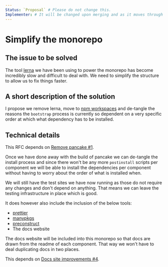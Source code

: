 ```yaml
---
Status: `Proposal` # Please do not change this.
Implementer: # It will be changed upon merging and as it moves through the RFC stages
---
```


# Simplify the monorepo

## The issue to be solved

The tool [lerna](https://lerna.js.org/) we have been using to power the monorepo has become incredibly slow and difficult to deal with.
We need to simplify the structure to allow us to fix things faster.

## A short description of the solution

I propose we remove lerna, move to [npm workspaces](https://docs.npmjs.com/cli/v8/using-npm/workspaces)
and de-tangle the reasons the `bootstrap` process is currently so dependent on a very specific order
at which what dependency has to be installed.

## Technical details

This RFC depends on [Remove pancake #1](https://github.com/designsystemau/RFCs/pull/1).

Once we have done away with the build of pancake we can de-tangle the install process and since there won't
be any more `postinstall` scripts per component we will be able to install the dependencies per component
without having to worry about the order of what is installed when.

We will still have the test sites we have now running as those do not require any changes and don't depend on anything.
That means we can leave the testing infrastructure in place which is good.

It does however also include the inclusion of the below tools:

- [prettier](https://prettier.io/)
- [manypkgs](https://github.com/Thinkmill/manypkg)
- [preconstruct](https://preconstruct.tools/)
- The docs website

The docs website will be included into this monorepo so that docs are drawn from the readme of each component.
That way we won't have to deal duplicating docs in two places.

This depends on [Docs site improvements #4](https://github.com/designsystemau/RFCs/pull/4).
